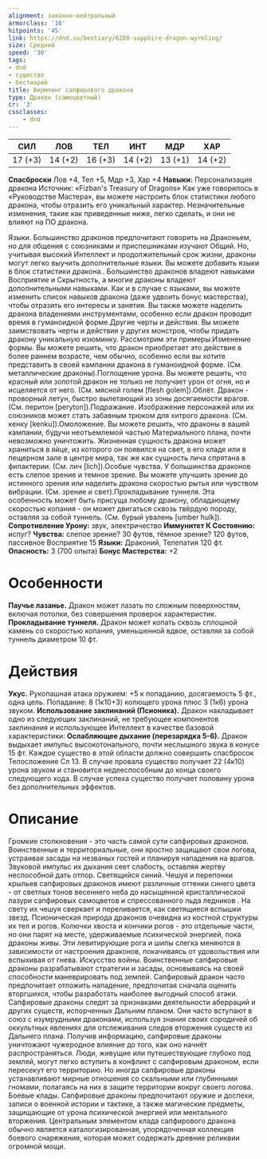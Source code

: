```yaml
---
alignment: законно-нейтральный
armorclass: '16'
hitpoints: '45'
link: https://dnd.su/bestiary/6280-sapphire-dragon-wyrmling/
size: Средний
speed: '30'
tags:
- dnd
- существо
- бестиарий
title: Вирмлинг сапфирового дракона
type: Дракон (самоцветный)
cr: '3'
cssclasses:
    - dnd
---
```



| СИЛ | ЛОВ | ТЕЛ | ИНТ | МДР | ХАР |
|---|---|---|---|---|---|
| 17 (+3) | 14 (+2) | 16 (+3) | 14 (+2) | 13 (+1) | 14 (+2) |
**Спасброски** Лов +4, Тел +5, Мдр +3, Хар +4
**Навыки:** Персонализация дракона
Источник: «Fizban's Treasury of Dragons»
Как уже говорилось в «Руководстве Мастера», вы можете настроить блок статистики любого дракона, чтобы отразить его уникальный характер. Незначительные изменения, такие как приведенные ниже, легко сделать, и они не влияют на ПО дракона.

Языки. Большинство драконов предпочитают говорить на Драконьем, но для общения с союзниками и приспешниками изучают Общий. Но, учитывая высокий Интеллект и продолжительный срок жизни, драконы могут легко выучить дополнительные языки. Вы можете добавить языки в блок статистики дракона.. Большинство драконов владеют навыками Восприятие и Скрытность, а многие драконы владеют дополнительными навыками. Как и в случае с языками, вы можете изменить список навыков дракона (даже удвоить бонус мастерства), чтобы отразить его интересы и занятия. Вы также можете наделить дракона владениями инструментами, особенно если дракон проводит время в гуманоидной форме.Другие черты и действия. Вы можете заимствовать черты и действия у других монстров, чтобы придать дракону уникальную изюминку. Рассмотрим эти примеры:Изменение формы. Вы можете решить, что дракон приобретает это действие в более раннем возрасте, чем обычно, особенно если вы хотите представить в своей кампании дракона в гуманоидной форме. (См. металлические драконы).Поглощение урона. Вы можете решить, что красный или золотой дракон не только не получает урон от огня, но и исцеляется от него. (См. мясной голем [flesh golem]).Облёт. Дракон - проворный летун, быстро вылетающий из зоны досягаемости врагов. (См. перитон [peryton]).Подражание. Изображение персонажей или их союзников может стать забавным трюком для хитрого дракона. (См. кенку [kenku]).Омоложение. Вы можете решить, что драконы в вашей кампании, будучи неотъемлемой частью Материального плана, почти невозможно уничтожить. Жизненная сущность дракона может храниться в яйце, из которого он появился на свет, в его кладе или в пещерном зале в центре мира, так же как сущность лича спрятана в филактерии. (См. лич [lich]).Особые чувства. У большинства драконов есть слепое зрение и темное зрение. Вы можете улучшить зрение до истинного зрения или наделить дракона скоростью рытья или чувством вибрации. (См. зрение и свет).Прокладывание туннеля.  Эта особенность может быть присуща любому дракону, обладающему скоростью копания - он может двигаться сквозь твёрдую породу, оставляя за собой туннель. (См. бурый увалень [umber hulk]).
**Сопротивление Урону:** звук, электричество
**Иммунитет К Состоянию:** испуг?
**Чувства:** слепое зрение? 30 футов, тёмное зрение? 120 футов, пассивное Восприятие 15
**Языки:** Драконий, Телепатия 120 фт.
**Опасность:** 3 (700 опыта)
**Бонус Мастерства:** +2


# Особенности
**Паучье лазанье.** Дракон может лазать по сложным поверхностям, включая потолки, без совершения проверок характеристик.
**Прокладывание туннеля.** Дракон может копать сквозь сплошной камень со скоростью копания, уменьшенной вдвое, оставляя за собой туннель диаметром 10 фт.


# Действия
**Укус.** Рукопашная атака оружием: +5 к попаданию, досягаемость 5 фт., одна цель. Попадание: 8 (1к10+3) колющего урона плюс 3 (1к6) урона звуком.
**Использование заклинаний (Псионика).** Дракон накладывает одно из следующих заклинаний, не требующее компонентов заклинания и использующее Интеллект в качестве базовой характеристики:
**Ослабляющее дыхание (перезарядка 5-6).** Дракон выдыхает импульс высокотонального, почти неслышного звука в конусе 15 фт. Каждое существо в этой области должно совершить спасбросок Телосложение Сл 13. В случае провала существо получает 22 (4к10) урона звуком и становится недееспособным до конца своего следующего хода. В случае успеха существо получает половину урона без дополнительных эффектов.


# Описание
Громкие столкновения - это часть самой сути сапфировых драконов. Воинственные и территориальные, они яростно защищают свои логова, устраивая засады на незваных гостей и планируя нападения на врагов. Звуковой импульс их дыхания сеет слабость, оставляя жертву неспособной дать отпор. Светящийся синий. Чешуя и перепонки крыльев сапфировых драконов имеют различные оттенки синего цвета - от светлых тонов весеннего неба до насыщенной кристаллической лазури сапфировых самоцветов и спрессованного льда ледников . На свету их чешуя сверкает и переливается, как светящиеся вспышки звезд. Псионическая природа драконов очевидна из костной структуры их тел и рогов. Колючки хвоста и кончики рогов - это отдельные части, но они парят на месте, удерживаемые психической энергией, пока драконы живы. Эти левитирующие рога и шипы слегка меняются в зависимости от настроения драконов, покачиваясь от удовольствия или вспыхивая от гнева. Искусство войны. Воинственные сапфировые драконы разрабатывают стратегии и засады, основываясь на своей способности маневрировать под землей. Сапфировый дракон часто предпочитает отложить нападение, предпочитая сначала оценить вторгшихся, чтобы разработать наиболее выгодный способ атаки. Сапфировые драконы следят за признаками деятельности аберраций и других существ, испорченных Дальним планом. Они часто вступают в союз с изумрудными драконами, используя знания своих сородичей об оккультных явлениях для отслеживания следов вторжения существ из Дальнего плана. Получив информацию, сапфировые драконы уничтожают чужеродное влияние до того, как оно начнёт распространяться. Люди, живущие или путешествующие глубоко под землей, могут легко вступить в конфликт с сапфировым драконом, если пересекут его территорию. Но иногда сапфировые драконы устанавливают мирные отношения со скальными или глубинными гномами, полагаясь на них в защите территории вокруг своего логова. Боевые клады. Сапфировые драконы предпочитают оружие и доспехи, записи о военной истории и тактике, а также магические предметы, защищающие от урона психической энергией или ментального вторжения. Центральным элементом клада сапфирового дракона обычно является каталогизированная, упорядоченная коллекция боевого снаряжения, которая может содержать древние реликвии огромной мощи.